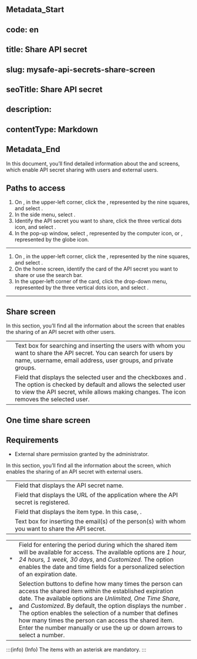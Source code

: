 ## Metadata_Start 
## code: en
## title: Share API secret 
## slug: mysafe-api-secrets-share-screen 
## seoTitle: Share API secret 
## description:  
## contentType: Markdown 
## Metadata_End
In this document, you’ll find detailed information about the  and  screens, which enable API secret sharing with  users and external  users.

## Paths to access

1. On , in the upper-left corner, click the , represented by the nine squares, and select .
2. In the side menu, select .
3. Identify the API secret you want to share, click the three vertical dots icon, and select .
4. In the pop-up window, select , represented by the computer icon, or , represented by the globe icon.

---

1. On , in the upper-left corner, click the , represented by the nine squares, and select .
2. On the home screen, identify the card of the API secret you want to share or use the search bar.
3. In the upper-left corner of the card, click the drop-down menu, represented by the three vertical dots icon, and select .

---

## Share screen

In this section, you’ll find all the information about the  screen that enables the sharing of an API secret with other  users.

|  |  |
| --- | --- |
|  | Text box for searching and inserting the users with whom you want to share the API secret. You can search for users by name, username, email address, user groups, and private groups. |
|  | Field that displays the selected user and the checkboxes  and . The  option is checked by default and allows the selected user to view the API secret, while  allows making changes. The  icon removes the selected user. |



## One time share screen

## Requirements

* External share permission granted by the  administrator.

In this section, you’ll find all the information about the  screen, which enables the sharing of an API secret with external  users.

|  |  |
| --- | --- |
|  | Field that displays the API secret name. |
|  | Field that displays the URL of the application where the API secret is registered. |
|  | Field that displays the item type. In this case, . |
|  | Text box for inserting the email(s) of the person(s) with whom you want to share the API secret. |





|  |  |
| --- | --- |
| * | Field for entering the period during which the shared item will be available for access. The available options are *1 hour, 24 hours, 1 week, 30 days*, and *Customized*. The  option enables the date and time fields for a personalized selection of an expiration date. |
| * | Selection buttons to define how many times the person can access the shared item within the established expiration date. The available options are *Unlimited, One Time Share*, and *Customized*. By default, the  option displays the number . The  option enables the selection of a number that defines how many times the person can access the shared item. Enter the number manually or use the up or down arrows to select a number. |

:::(info) (Info)
The items with an asterisk are mandatory.
:::

